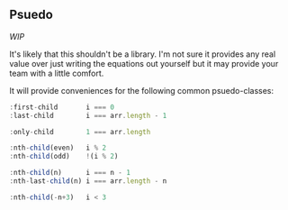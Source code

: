 ## Psuedo

*WIP*

It's likely that this shouldn't be a library. I'm not sure it provides any real
value over just writing the equations out yourself but it may provide your team
with a little comfort.

It will provide conveniences for the following common psuedo-classes:

```javascript
:first-child       i === 0
:last-child        i === arr.length - 1

:only-child        1 === arr.length

:nth-child(even)   i % 2
:nth-child(odd)    !(i % 2)

:nth-child(n)      i === n - 1
:nth-last-child(n) i === arr.length - n

:nth-child(-n+3)   i < 3
```
